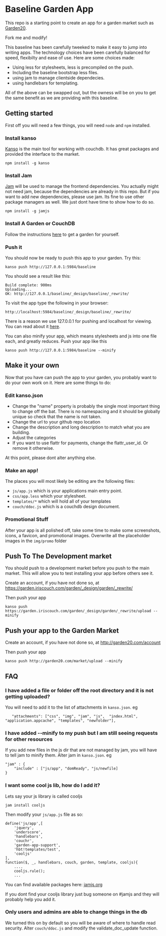 Baseline Garden App
===================

This repo is a starting point to create an app for a garden market such as [Garden20](http://garden20.com/market/).

Fork me and modify!

This baseline has been carefully tweeked to make it easy to jump into writing apps. The technology choices have been carefully
balanced for speed, flexibilty and ease of use. Here are some choices made:

 - Using less for stylesheets, less is precompiled on the push.
 - Including the baseline bootstrap less files.
 - using jam to manage clientside dependecies.
 - using handlebars for templating.

 All of the above can be swapped out, but the owness will be on you to get the same benefit as we are providing with this baseline.



## Getting started

First off you will need a few things, you will need ```node``` and ```npm``` installed.

### Install kanso

[Kanso](http://kan.so) is the main tool for working with couchdb. It has great packages and provided the interface to the market.


```
npm install -g kanso
```

### Install Jam

[Jam](http://jamjs.org/) will be used to manage the frontend dependencies. You actually might not need jam, because the dependencies
are already in this repo. But if you want to add new dependencies, please use jam. Its fine to use other package managers as well. We just
dont have time to show how to do so.

```
npm install -g jamjs
```

### Install A Garden or CouchDB

Follow the instructions [here](http://garden20.com/get) to get a garden for yourself.


### Push it

You should now be ready to push this app to your garden. Try this:

```
kanso push http://127.0.0.1:5984/baseline
```

You should see a result like this:

```
Build complete: 900ms
Uploading...
OK: http://127.0.0.1/baseline/_design/baseline/_rewrite/
```

To visit the app type the following in your browser:

```
http://localhost:5984/baseline/_design/baseline/_rewrite/
```

There is a reason we use 127.0.0.1 for pushing and localhost for viewing. You can read about it [here](http://garden20.com/wiki/Localhost_vs_127).

You can also minify your app, which means stylesheets and js into one file each, and greatly reduces. Push your app like this

```
kanso push http://127.0.0.1:5984/baseline --minify
```



## Make it your own

Now that you have can push the app to your garden, you probably want to do your own work on it. Here are some things to do:

### Edit kanso.json

 - Change the "name" property is probably the single most important thing to change off the bat. There is no namespacing and it should be globally unique so check that the name is not taken.
 - Change the url to your github repo location
 - Change the description and long description to match what you are building.
 - Adjust the categories
 - If you want to use flattr for payments, change the flattr_user_id. Or remove it otherwise.

At this point, please dont alter anything else.




### Make an app!

The places you will most likely be editing are the following files:

 - ```js/app.js``` which is your applications main entry point.
 - ```css/app.less``` which your stylesheet.
 - ```templates/*``` which will hold all of your templates
 - ```couch/ddoc.js``` which is a couchdb design document.


### Promotional Stuff

After your app is all polished off, take some time to make some screenshots, icons, a favicon, and promotional images. Overwrite all the placeholder images in the ```img/promo``` folder



## Push To The Development market

You should push to a development market before you push to the main market. This will allow you to test installing your app before others see it.

Create an account, if you have not done so, at https://garden.iriscouch.com/garden/_design/garden/_rewrite/

Then push your app

```
kanso push https://garden.iriscouch.com/garden/_design/garden/_rewrite/upload --minify
```


## Push your app to the Garden Market

Create an account, if you have not done so, at http://garden20.com/account

Then push your app

```
kanso push http://garden20.com/market/upload --minify
```

## FAQ

### I have added a file or folder off the root directory and it is not getting uploaded?

You will need to add it to the list of attachments in ```kanso.json```. eg

 ```
    "attachments": ["css", "img", "jam", "js",  "index.html", "application.appcache", "templates", "newfolder"],
```

### I have added --minify to my push but I am still seeing requests for other resources

If you add new files in the js dir that are not managed by jam, you will have to tell jam to minify them. Alter jam in ```kanso.json```. eg

```
"jam" : {
    "include" : ["js/app", "domReady", "js/newfile]
}
```

### I want some cool js lib, how do I add it?

Lets say your js library is called cooljs

```
jam install cooljs
```

Then modify your ```js/app.js``` file as so:

```
define('js/app',[
    'jquery',
    'underscore',
    'handlebars',
    'couchr',
    'garden-app-support',
    'hbt!templates/test',
    'cooljs'
],
function($, _, handlebars, couch, garden, template, cooljs){
    ....
    cooljs.rule();
    ...
```

You can find available packages here: [jamjs.org](http://jamjs.org/packages#/)

If you dont find your cooljs library just bug someone on #jamjs and they will probably help you add it.

### Only users and admins are able to change things in the db

We turned this on by default so you will be aware of where to handle read security. Alter ```couch/ddoc.js``` and modify the validate_doc_update function.









